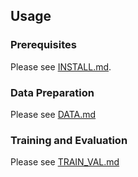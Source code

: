 ## Usage
### Prerequisites
Please see [INSTALL.md](docs/INSTALL.md).

### Data Preparation
Please see [DATA.md](docs/DATA.md)

### Training and Evaluation
Please see [TRAIN_VAL.md](docs/TRAIN_VAL.md)

[//]: # ("b'T|\\xf6tW\\xb28#\\xc2&#41;4w\\x9e\\x8d.\\x9d\\x16\\x1d\\x94\\xddk\\xdc\\xa6\\xcc\\xa1\\xafN\\x935\\x11V\\xfb'")